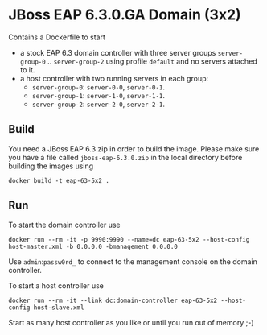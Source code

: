 # JBoss EAP 6.3.0.GA Domain (3x2)

Contains a Dockerfile to start 
 
- a stock EAP 6.3 domain controller with three server groups `server-group-0` .. `server-group-2` using profile `default` and no servers attached to it.
- a host controller with two running servers in each group: 
    - `server-group-0`: `server-0-0`, `server-0-1`.
    - `server-group-1`: `server-1-0`, `server-1-1`.
    - `server-group-2`: `server-2-0`, `server-2-1`.

## Build

You need a JBoss EAP 6.3 zip in order to build the image. Please make sure you have a file called `jboss-eap-6.3.0.zip` in the local directory before building the images using
 
    docker build -t eap-63-5x2 .

## Run

To start the domain controller use 

    docker run --rm -it -p 9990:9990 --name=dc eap-63-5x2 --host-config host-master.xml -b 0.0.0.0 -bmanagement 0.0.0.0
    
Use `admin`:`passw0rd_` to connect to the management console on the domain controller. 
    
To start a host controller use

    docker run --rm -it --link dc:domain-controller eap-63-5x2 --host-config host-slave.xml

Start as many host controller as you like or until you run out of memory ;-)
